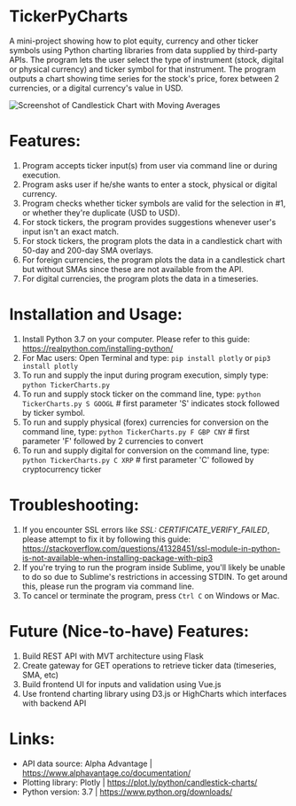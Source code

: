 # TickerPyCharts
A mini-project showing how to plot equity, currency and other ticker symbols using Python charting libraries from data supplied by third-party APIs. The program lets the user select the type of instrument (stock, digital or physical currency) and ticker symbol for that instrument. The program outputs a chart showing time series for the stock's price, forex between 2 currencies, or a digital currency's value in USD.

![Screenshot of Candlestick Chart with Moving Averages](https://res.cloudinary.com/mpyr-com/image/upload/v1555210942/screenshot-stock-chart_c0bpms.png)

# Features:
1. Program accepts ticker input(s) from user via command line or during execution.
2. Program asks user if he/she wants to enter a stock, physical or digital currency.
3. Program checks whether ticker symbols are valid for the selection in #1, or whether they're duplicate (USD to USD).
4. For stock tickers, the program provides suggestions whenever user's input isn't an exact match.
5. For stock tickers, the program plots the data in a candlestick chart with 50-day and 200-day SMA overlays.
6. For foreign currencies, the program plots the data in a candlestick chart but without SMAs since these are not available from the API.
7. For digital currencies, the program plots the data in a timeseries.

# Installation and Usage:
1. Install Python 3.7 on your computer. Please refer to this guide: https://realpython.com/installing-python/
2. For Mac users: Open Terminal and type: `pip install plotly` or `pip3 install plotly`
3. To run and supply the input during program execution, simply type: `python TickerCharts.py`
4. To run and supply stock ticker on the command line, type: 
   `python TickerCharts.py S GOOGL`  # first parameter 'S' indicates stock followed by ticker symbol.
5. To run and supply physical (forex) currencies for conversion on the command line, type: 
   `python TickerCharts.py F GBP CNY` # first parameter 'F' followed by 2 currencies to convert
6. To run and supply digital for conversion on the command line, type: 
   `python TickerCharts.py C XRP` # first parameter 'C' followed by cryptocurrency ticker

# Troubleshooting:
1. If you encounter SSL errors like *SSL: CERTIFICATE_VERIFY_FAILED*, please attempt to fix it by following this guide: https://stackoverflow.com/questions/41328451/ssl-module-in-python-is-not-available-when-installing-package-with-pip3
2. If you're trying to run the program inside Sublime, you'll likely be unable to do so due to Sublime's restrictions in accessing STDIN. To get around this, please run the program via command line.
3. To cancel or terminate the program, press `Ctrl C` on Windows or Mac.

# Future (Nice-to-have) Features:
1. Build REST API with MVT architecture using Flask
2. Create gateway for GET operations to retrieve ticker data (timeseries, SMA, etc)
3. Build frontend UI for inputs and validation using Vue.js
4. Use frontend charting library using D3.js or HighCharts which interfaces with backend API

# Links:
- API data source: Alpha Advantage | https://www.alphavantage.co/documentation/
- Plotting library: Plotly | https://plot.ly/python/candlestick-charts/
- Python version: 3.7 | https://www.python.org/downloads/
